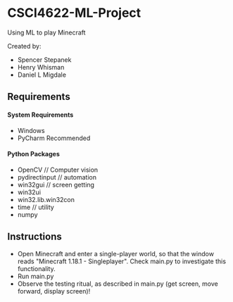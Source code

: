 # CSCI4622-ML-Project
Using ML to play Minecraft

Created by:  
- Spencer Stepanek  
- Henry Whisman  
- Daniel L Migdale  


## Requirements

#### System Requirements

- Windows  
- PyCharm Recommended

#### Python Packages

- OpenCV  // Computer vision
- pydirectinput  // automation
- win32gui  // screen getting
- win32ui  
- win32.lib.win32con  
- time  // utility
- numpy  


## Instructions
- Open Minecraft and enter a single-player world, so that the window reads "Minecraft 1.18.1 - Singleplayer". Check main.py to investigate this functionality.  
- Run main.py  
- Observe the testing ritual, as described in main.py (get screen, move forward, display screen)!
